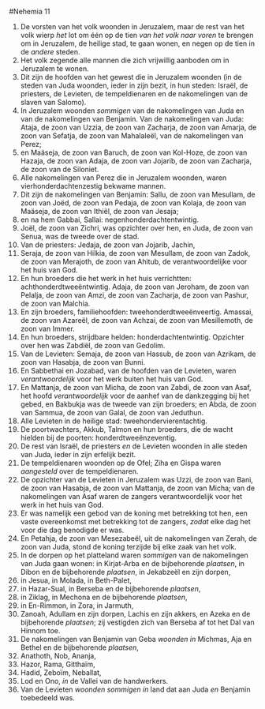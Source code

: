 #Nehemia 11
1. De vorsten van het volk woonden in Jeruzalem, maar de rest van het volk wierp *het* lot om één op de tien *van het volk naar voren* te brengen om in Jeruzalem, de heilige stad, te gaan wonen, en negen op de tien in de *andere* steden.
2. Het volk zegende alle mannen die zich vrijwillig aanboden om in Jeruzalem te wonen.
3. Dit zijn de hoofden van het gewest die in Jeruzalem woonden (in de steden van Juda woonden, ieder in zijn bezit, in hun steden: Israël, de priesters, de Levieten, de tempeldienaren en de nakomelingen van de slaven van Salomo).
4. In Jeruzalem woonden *sommigen* van de nakomelingen van Juda en van de nakomelingen van Benjamin. Van de nakomelingen van Juda: Ataja, de zoon van Uzzia, de zoon van Zacharja, de zoon van Amarja, de zoon van Sefatja, de zoon van Mahalaleël, van de nakomelingen van Perez;
5. en Maäseja, de zoon van Baruch, de zoon van Kol-Hoze, de zoon van Hazaja, de zoon van Adaja, de zoon van Jojarib, de zoon van Zacharja, de zoon van de Siloniet.
6. Alle nakomelingen van Perez die in Jeruzalem woonden, waren vierhonderdachtenzestig bekwame mannen.
7. Dit zijn de nakomelingen van Benjamin: Sallu, de zoon van Mesullam, de zoon van Joëd, de zoon van Pedaja, de zoon van Kolaja, de zoon van Maäseja, de zoon van Ithiël, de zoon van Jesaja;
8. en na hem Gabbai, Sallai: negenhonderdachtentwintig.
9. Joël, de zoon van Zichri, was opzichter over hen, en Juda, de zoon van Senua, was de tweede over de stad.
10. Van de priesters: Jedaja, de zoon van Jojarib, Jachin,
11. Seraja, de zoon van Hilkia, de zoon van Mesullam, de zoon van Zadok, de zoon van Merajoth, de zoon van Ahitub, de verantwoordelijke voor het huis van God.
12. En hun broeders die het werk in het huis verrichtten: achthonderdtweeëntwintig. Adaja, de zoon van Jeroham, de zoon van Pelalja, de zoon van Amzi, de zoon van Zacharja, de zoon van Pashur, de zoon van Malchia.
13. En zijn broeders, familiehoofden: tweehonderdtweeënveertig. Amassai, de zoon van Azareël, de zoon van Achzai, de zoon van Mesillemoth, de zoon van Immer.
14. En hun broeders, strijdbare helden: honderdachtentwintig. Opzichter over hen was Zabdiël, de zoon van Gedolim.
15. Van de Levieten: Semaja, de zoon van Hassub, de zoon van Azrikam, de zoon van Hasabja, de zoon van Bunni.
16. En Sabbethai en Jozabad, van de hoofden van de Levieten, waren *verantwoordelijk* voor het werk buiten het huis van God.
17. En Mattanja, de zoon van Micha, de zoon van Zabdi, de zoon van Asaf, het hoofd *verantwoordelijk* voor de aanhef van de dankzegging bij het gebed, en Bakbukja was de tweede van zijn broeders; en Abda, de zoon van Sammua, de zoon van Galal, de zoon van Jeduthun.
18. Alle Levieten in de heilige stad: tweehondervierentachtig.
19. De poortwachters, Akkub, Talmon en hun broeders, die de wacht hielden bij de poorten: honderdtweeënzeventig.
20. De rest van Israël, de priesters *en* de Levieten woonden in alle steden van Juda, ieder in zijn erfelijk bezit.
21. De tempeldienaren woonden op de Ofel; Ziha en Gispa waren *aangesteld* over de tempeldienaren.
22. De opzichter van de Levieten in Jeruzalem was Uzzi, de zoon van Bani, de zoon van Hasabja, de zoon van Mattanja, de zoon van Micha; van de nakomelingen van Asaf waren de zangers verantwoordelijk voor het werk in het huis van God.
23. Er was namelijk een gebod van de koning met betrekking tot hen, een vaste overeenkomst met betrekking tot de zangers, *zodat* elke dag het voor die dag benodigde er was.
24. En Petahja, de zoon van Mesezabeël, uit de nakomelingen van Zerah, de zoon van Juda, stond de koning terzijde bij elke zaak van het volk.
25. In de dorpen op het platteland waren *sommigen* van de nakomelingen van Juda gaan wonen: in Kirjat-Arba en de bijbehorende *plaatsen*, in Dibon en de bijbehorende *plaatsen*, in Jekabzeël en zijn dorpen,
26. in Jesua, in Molada, in Beth-Palet,
27. in Hazar-Sual, in Berseba en de bijbehorende *plaatsen*,
28. in Ziklag, in Mechona en de bijbehorende *plaatsen*,
29. in En-Rimmon, in Zora, in Jarmuth,
30. Zanoah, Adullam en zijn dorpen, Lachis en zijn akkers, en Azeka en de bijbehorende *plaatsen*; zij vestigden zich van Berseba af tot het Dal van Hinnom toe.
31. De nakomelingen van Benjamin van Geba *woonden in* Michmas, Aja en Bethel en de bijbehorende *plaatsen*,
32. Anathoth, Nob, Ananja,
33. Hazor, Rama, Gitthaïm,
34. Hadid, Zeboïm, Neballat,
35. Lod en Ono, *in* de Vallei van de handwerkers.
36. Van de Levieten *woonden sommigen in* land dat aan Juda *en* Benjamin toebedeeld was.
